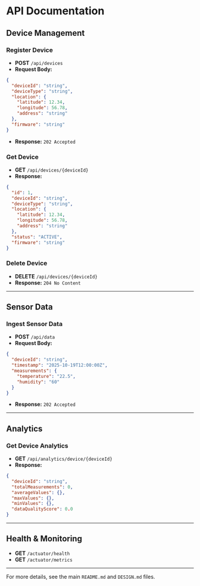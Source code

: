 # API Documentation

## Device Management

### Register Device
- **POST** `/api/devices`
- **Request Body:**
```json
{
  "deviceId": "string",
  "deviceType": "string",
  "location": {
    "latitude": 12.34,
    "longitude": 56.78,
    "address": "string"
  },
  "firmware": "string"
}
```
- **Response:** `202 Accepted`

### Get Device
- **GET** `/api/devices/{deviceId}`
- **Response:**
```json
{
  "id": 1,
  "deviceId": "string",
  "deviceType": "string",
  "location": {
    "latitude": 12.34,
    "longitude": 56.78,
    "address": "string"
  },
  "status": "ACTIVE",
  "firmware": "string"
}
```

### Delete Device
- **DELETE** `/api/devices/{deviceId}`
- **Response:** `204 No Content`

---

## Sensor Data

### Ingest Sensor Data
- **POST** `/api/data`
- **Request Body:**
```json
{
  "deviceId": "string",
  "timestamp": "2025-10-19T12:00:00Z",
  "measurements": {
    "temperature": "22.5",
    "humidity": "60"
  }
}
```
- **Response:** `202 Accepted`

---

## Analytics

### Get Device Analytics
- **GET** `/api/analytics/device/{deviceId}`
- **Response:**
```json
{
  "deviceId": "string",
  "totalMeasurements": 0,
  "averageValues": {},
  "maxValues": {},
  "minValues": {},
  "dataQualityScore": 0.0
}
```

---

## Health & Monitoring
- **GET** `/actuator/health`
- **GET** `/actuator/metrics`

---

For more details, see the main `README.md` and `DESIGN.md` files.